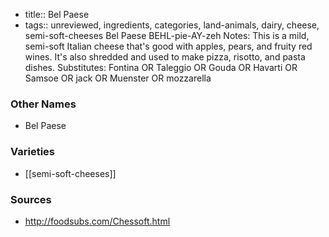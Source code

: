 - title:: Bel Paese
- tags:: unreviewed, ingredients, categories, land-animals, dairy, cheese, semi-soft-cheeses
Bel Paese BEHL-pie-AY-zeh Notes: This is a mild, semi-soft Italian cheese that's good with apples, pears, and fruity red wines. It's also shredded and used to make pizza, risotto, and pasta dishes. Substitutes: Fontina OR Taleggio OR Gouda OR Havarti OR Samsoe OR jack OR Muenster OR mozzarella

### Other Names

* Bel Paese

### Varieties

* [[semi-soft-cheeses]]

### Sources
* http://foodsubs.com/Chessoft.html
